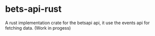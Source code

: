 # bets-api-rust
A rust implementation crate for the betsapi api, it use the events api for fetching data. (Work in progess)
